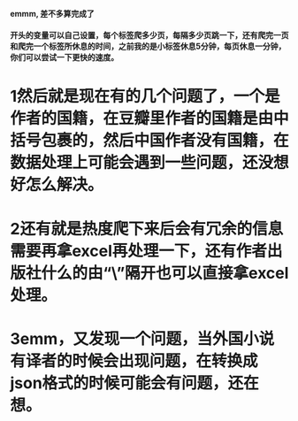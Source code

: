 #### emmm, 差不多算完成了
#### 开头的变量可以自己设置，每个标签爬多少页，每隔多少页跳一下，还有爬完一页和爬完一个标签所休息的时间，之前我的是小标签休息5分钟，每页休息一分钟，你们可以尝试一下更快的速度。
# 1然后就是现在有的几个问题了，一个是作者的国籍，在豆瓣里作者的国籍是由中括号包裹的，然后中国作者没有国籍，在数据处理上可能会遇到一些问题，还没想好怎么解决。
# 2还有就是热度爬下来后会有冗余的信息需要再拿excel再处理一下，还有作者出版社什么的由“\”隔开也可以直接拿excel处理。
# 3emm，又发现一个问题，当外国小说有译者的时候会出现问题，在转换成json格式的时候可能会有问题，还在想。
